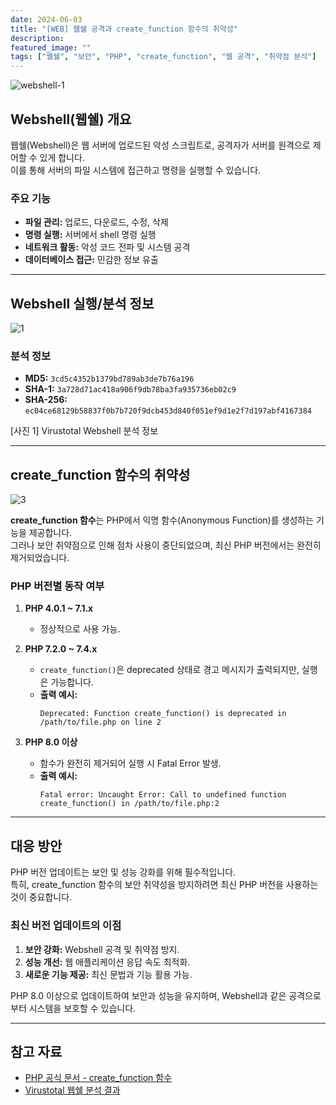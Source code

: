 ```yaml
---
date: 2024-06-03
title: "[WEB] 웹쉘 공격과 create_function 함수의 취약성"
description: 
featured_image: ""
tags: ["웹쉘", "보안", "PHP", "create_function", "웹 공격", "취약점 분석"]
---
```


![webshell-1](https://github.com/user-attachments/assets/049ffe36-f397-43f7-860c-4a8b0d7e3a24)

## Webshell(웹쉘) 개요

웹쉘(Webshell)은 웹 서버에 업로드된 악성 스크립트로, 공격자가 서버를 원격으로 제어할 수 있게 합니다.  
이를 통해 서버의 파일 시스템에 접근하고 명령을 실행할 수 있습니다.

### 주요 기능
- **파일 관리:** 업로드, 다운로드, 수정, 삭제  
- **명령 실행:** 서버에서 shell 명령 실행  
- **네트워크 활동:** 악성 코드 전파 및 시스템 공격  
- **데이터베이스 접근:** 민감한 정보 유출  

---

## Webshell 실행/분석 정보

![1](https://github.com/user-attachments/assets/d1b54924-32cc-41d0-a570-ffc3a192e64f)

### 분석 정보
- **MD5:** `3cd5c4352b1379bd789ab3de7b76a196`  
- **SHA-1:** `3a728d71ac418a906f9db78ba3fa935736eb02c9`  
- **SHA-256:** `ec04ce68129b58837f0b7b720f9dcb453d840f051ef9d1e2f7d197abf4167384`  

[사진 1] Virustotal Webshell 분석 정보  

---

## create_function 함수의 취약성

![3](https://github.com/user-attachments/assets/e3da1cf0-5ecc-4947-88e7-f1f50d917a86)

**create_function 함수**는 PHP에서 익명 함수(Anonymous Function)를 생성하는 기능을 제공합니다.  
그러나 보안 취약점으로 인해 점차 사용이 중단되었으며, 최신 PHP 버전에서는 완전히 제거되었습니다.

### PHP 버전별 동작 여부

1. **PHP 4.0.1 ~ 7.1.x**  
   - 정상적으로 사용 가능.  

2. **PHP 7.2.0 ~ 7.4.x**  
   - `create_function()`은 deprecated 상태로 경고 메시지가 출력되지만, 실행은 가능합니다.  
   - **출력 예시:**  
     ```plaintext
     Deprecated: Function create_function() is deprecated in /path/to/file.php on line 2
     ```

3. **PHP 8.0 이상**  
   - 함수가 완전히 제거되어 실행 시 Fatal Error 발생.  
   - **출력 예시:**  
     ```plaintext
     Fatal error: Uncaught Error: Call to undefined function create_function() in /path/to/file.php:2
     ```

---

## 대응 방안

PHP 버전 업데이트는 보안 및 성능 강화를 위해 필수적입니다.  
특히, create_function 함수의 보안 취약성을 방지하려면 최신 PHP 버전을 사용하는 것이 중요합니다.

### 최신 버전 업데이트의 이점
1. **보안 강화:** Webshell 공격 및 취약점 방지.  
2. **성능 개선:** 웹 애플리케이션 응답 속도 최적화.  
3. **새로운 기능 제공:** 최신 문법과 기능 활용 가능.  

PHP 8.0 이상으로 업데이트하여 보안과 성능을 유지하며, Webshell과 같은 공격으로부터 시스템을 보호할 수 있습니다.

---

## 참고 자료

- [PHP 공식 문서 - create_function 함수](https://www.php.net/manual/en/function.create-function.php)  
- [Virustotal 웹쉘 분석 결과](https://www.virustotal.com/gui/file/ec04ce68129b58837f0b7b720f9dcb453d840f051ef9d1e2f7d197abf4167384/details)  

